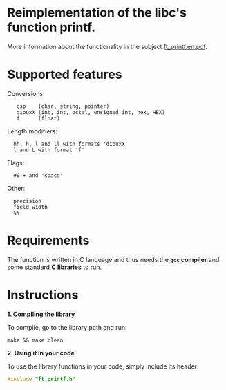 
# Reimplementation of the libc's function printf.

  More information about the functionality in the subject [ft_printf.en.pdf](https://github.com/tlahin/ft_printf/files/8990312/ft_printf.en.pdf).
  
  # Supported features
    
  Conversions:
    
       csp    (char, string, pointer)
       diouxX (int, int, octal, unsigned int, hex, HEX)
       f      (float)
       
  Length modifiers:
      
      hh, h, l and ll with formats 'diouxX'
      l and L with format 'f'

  Flags:
    
      #0-+ and 'space'
      
  Other:
    
      precision
      field width
      %%

# Requirements

The function is written in C language and thus needs the **`gcc` compiler** and some standard **C libraries** to run.

# Instructions

**1. Compiling the library**

To compile, go to the library path and run:

```shell
make && make clean
```

**2. Using it in your code**

To use the library functions in your code, simply include its header:

```C
#include "ft_printf.h"
```

  

